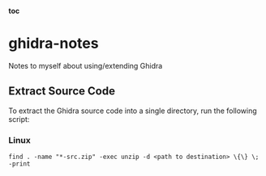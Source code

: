 __toc__

# ghidra-notes

Notes to myself about using/extending Ghidra

## Extract Source Code

To extract the Ghidra source code into a single directory, run the following script:

### Linux
```
find . -name "*-src.zip" -exec unzip -d <path to destination> \{\} \; -print
```
